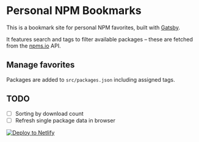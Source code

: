 # Personal NPM Bookmarks

This is a bookmark site for personal NPM favorites, built with [Gatsby](https://www.gatsbyjs.org/).

It features search and tags to filter available packages – these are fetched from the [npms.io](https://npms.io/) API.

## Manage favorites

Packages are added to `src/packages.json` including assigned tags.

## TODO

- [ ] Sorting by download count
- [ ] Refresh single package data in browser

[![Deploy to Netlify](https://www.netlify.com/img/deploy/button.svg)](https://app.netlify.com/start/deploy?repository=https://github.com/cardiv/npm.cardiv.de)
